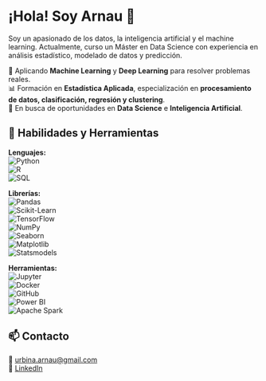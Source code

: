 # ¡Hola! Soy Arnau 👋

Soy un apasionado de los datos, la inteligencia artificial y el machine learning. Actualmente, curso un Máster en Data Science con experiencia en análisis estadístico, modelado de datos y predicción.

🚀 Aplicando **Machine Learning** y **Deep Learning** para resolver problemas reales.  
📊 Formación en **Estadística Aplicada**, especialización en **procesamiento de datos, clasificación, regresión y clustering**.  
🎯 En busca de oportunidades en **Data Science** e **Inteligencia Artificial**.  

## 🔧 Habilidades y Herramientas

**Lenguajes:**  
![Python](https://img.shields.io/badge/Python-3776AB?style=for-the-badge&logo=python&logoColor=white)  
![R](https://img.shields.io/badge/R-276DC3?style=for-the-badge&logo=r&logoColor=white)  
![SQL](https://img.shields.io/badge/SQL-CC2927?style=for-the-badge&logo=microsoft-sql-server&logoColor=white)  

**Librerías:**  
![Pandas](https://img.shields.io/badge/pandas-150458?style=for-the-badge&logo=pandas&logoColor=white)  
![Scikit-Learn](https://img.shields.io/badge/scikit--learn-F7931E?style=for-the-badge&logo=scikit-learn&logoColor=white)  
![TensorFlow](https://img.shields.io/badge/TensorFlow-FF6F00?style=for-the-badge&logo=tensorflow&logoColor=white)  
![NumPy](https://img.shields.io/badge/NumPy-013243?style=for-the-badge&logo=numpy&logoColor=white)  
![Seaborn](https://img.shields.io/badge/Seaborn-1f77b4?style=for-the-badge&logo=python&logoColor=white)  
![Matplotlib](https://img.shields.io/badge/Matplotlib-008080?style=for-the-badge&logo=python&logoColor=white)  
![Statsmodels](https://img.shields.io/badge/Statsmodels-ffdd55?style=for-the-badge&logo=python&logoColor=black)  

**Herramientas:**  
![Jupyter](https://img.shields.io/badge/Jupyter-F37626?style=for-the-badge&logo=jupyter&logoColor=white)  
![Docker](https://img.shields.io/badge/Docker-2496ED?style=for-the-badge&logo=docker&logoColor=white)  
![GitHub](https://img.shields.io/badge/GitHub-181717?style=for-the-badge&logo=github&logoColor=white)  
![Power BI](https://img.shields.io/badge/Power%20BI-F2C811?style=for-the-badge&logo=power-bi&logoColor=black)  
![Apache Spark](https://img.shields.io/badge/Apache%20Spark-E25A1C?style=for-the-badge&logo=apachespark&logoColor=white)  

## 📫 Contacto

📩 [urbina.arnau@gmail.com](mailto:urbina.arnau@gmail.com)  
💼 [LinkedIn](https://www.linkedin.com/in/arnau-urbina-lopez/)  

